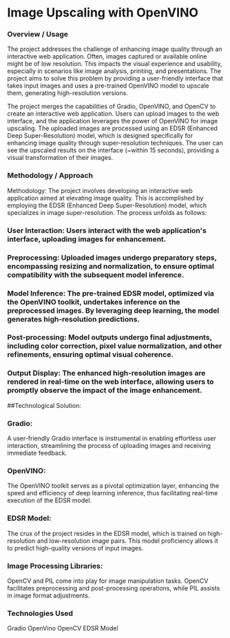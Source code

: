 # Image Upscaling with OpenVINO


### Overview / Usage
The project addresses the challenge of enhancing image quality through an interactive web application. Often, images captured or available online might be of low resolution. This impacts the visual experience and usability, especially in scenarios like image analysis, printing, and presentations. The project aims to solve this problem by providing a user-friendly interface that takes input images and uses a pre-trained OpenVINO model to upscale them, generating high-resolution versions.

The project merges the capabilities of Gradio, OpenVINO, and OpenCV to create an interactive web application. Users can upload images to the web interface, and the application leverages the power of OpenVINO for image upscaling. The uploaded images are processed using an EDSR (Enhanced Deep Super-Resolution) model, which is designed specifically for enhancing image quality through super-resolution techniques. The user can see the upscaled results on the interface (~within 15 seconds), providing a visual transformation of their images.

### Methodology / Approach
Methodology: The project involves developing an interactive web application aimed at elevating image quality. This is accomplished by employing the EDSR (Enhanced Deep Super-Resolution) model, which specializes in image super-resolution. The process unfolds as follows:

### User Interaction: Users interact with the web application's interface, uploading images for enhancement.
### Preprocessing: Uploaded images undergo preparatory steps, encompassing resizing and normalization, to ensure optimal compatibility with the subsequent model inference.
### Model Inference: The pre-trained EDSR model, optimized via the OpenVINO toolkit, undertakes inference on the preprocessed images. By leveraging deep learning, the model generates high-resolution predictions.
### Post-processing: Model outputs undergo final adjustments, including color correction, pixel value normalization, and other refinements, ensuring optimal visual coherence.
### Output Display: The enhanced high-resolution images are rendered in real-time on the web interface, allowing users to promptly observe the impact of the image enhancement.

##Technological Solution:

### Gradio: 
A user-friendly Gradio interface is instrumental in enabling effortless user interaction, streamlining the process of uploading images and receiving immediate feedback.
### OpenVINO: 
The OpenVINO toolkit serves as a pivotal optimization layer, enhancing the speed and efficiency of deep learning inference, thus facilitating real-time execution of the EDSR model.
### EDSR Model: 
The crux of the project resides in the EDSR model, which is trained on high-resolution and low-resolution image pairs. This model proficiency allows it to predict high-quality versions of     input images.
###  Image Processing Libraries: 
OpenCV and PIL come into play for image manipulation tasks. OpenCV facilitates preprocessing and post-processing operations, while PIL assists in image format adjustments.

### Technologies Used
Gradio
OpenVino
OpenCV
EDSR Model
